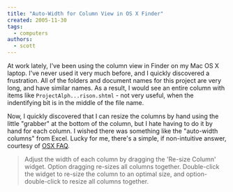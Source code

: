```yaml
---
title: "Auto-Width for Column View in OS X Finder"
created: 2005-11-30
tags: 
  - computers
authors: 
  - scott
---
```


At work lately, I've been using the column view in Finder on my Mac OS X laptop. I've never used it very much before, and I quickly discovered a frustration. All of the folders and document names for this project are very long, and have similar names. As a result, I would see an entire column with items like `ProjectAlph...rison.shtml` - not very useful, when the indentifying bit is in the middle of the file name.

Now, I quickly discovered that I can resize the columns by hand using the little "grabber" at the bottom of the column, but I hate having to do it by hand for each column. I wished there was something like the "auto-width columns" from Excel. Lucky for me, there's a simple, if non-intuitive answer, courtesy of [OSX FAQ](http://forums.osxfaq.com/viewtopic.php?t=9905&highlight=column).

> Adjust the width of each column by dragging the 'Re-size Column' widget. Option dragging re-sizes all columns together. Double-click the widget to re-size the column to an optimal size, and option-double-click to resize all columns together.
